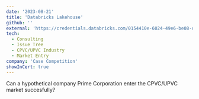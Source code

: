 ```yaml
---
date: '2023-08-21'
title: 'Databricks Lakehouse'
github: ''
external: 'https://credentials.databricks.com/0154410e-6024-49e6-be08-d233d361a063'
tech:
  - Consulting
  - Issue Tree
  - CPVC/UPVC Industry
  - Market Entry
company: 'Case Competition'
showInCert: true
---
```


Can a hypothetical company Prime Corporation enter the CPVC/UPVC market succesfully?
